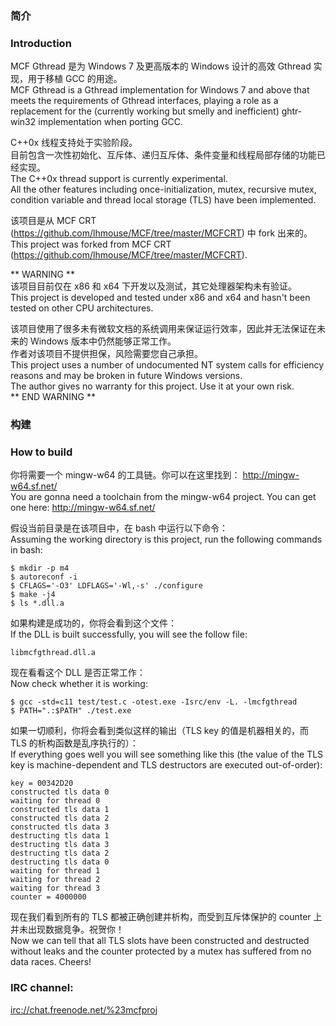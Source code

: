 ### 简介
### Introduction

MCF Gthread 是为 Windows 7 及更高版本的 Windows 设计的高效 Gthread 实现，用于移植 GCC 的用途。  
MCF Gthread is a Gthread implementation for Windows 7 and above that meets the requirements of Gthread interfaces, playing a role as a replacement for the (currently working but smelly and inefficient) ghtr-win32 implementation when porting GCC.  

C++0x 线程支持处于实验阶段。  
目前包含一次性初始化、互斥体、递归互斥体、条件变量和线程局部存储的功能已经实现。  
The C++0x thread support is currently experimental.  
All the other features including once-initialization, mutex, recursive mutex, condition variable and thread local storage (TLS) have been implemented.  

该项目是从 MCF CRT (https://github.com/lhmouse/MCF/tree/master/MCFCRT) 中 fork 出来的。  
This project was forked from MCF CRT (https://github.com/lhmouse/MCF/tree/master/MCFCRT).  

** WARNING **  
该项目目前仅在 x86 和 x64 下开发以及测试，其它处理器架构未有验证。  
This project is developed and tested under x86 and x64 and hasn't been tested on other CPU architectures.  

该项目使用了很多未有微软文档的系统调用来保证运行效率，因此并无法保证在未来的 Windows 版本中仍然能够正常工作。  
作者对该项目不提供担保，风险需要您自己承担。  
This project uses a number of undocumented NT system calls for efficiency reasons and may be broken in future Windows versions.  
The author gives no warranty for this project. Use it at your own risk.  
** END WARNING **  

### 构建
### How to build

你将需要一个 mingw-w64 的工具链。你可以在这里找到： http://mingw-w64.sf.net/  
You are gonna need a toolchain from the mingw-w64 project. You can get one here: http://mingw-w64.sf.net/  

假设当前目录是在该项目中，在 bash 中运行以下命令：  
Assuming the working directory is this project, run the following commands in bash:  

    $ mkdir -p m4
    $ autoreconf -i
    $ CFLAGS='-O3' LDFLAGS='-Wl,-s' ./configure
    $ make -j4
    $ ls *.dll.a

如果构建是成功的，你将会看到这个文件：  
If the DLL is built successfully, you will see the follow file:  

    libmcfgthread.dll.a

现在看看这个 DLL 是否正常工作：  
Now check whether it is working:  

    $ gcc -std=c11 test/test.c -otest.exe -Isrc/env -L. -lmcfgthread
    $ PATH=".:$PATH" ./test.exe

如果一切顺利，你将会看到类似这样的输出（TLS key 的值是机器相关的，而 TLS 的析构函数是乱序执行的）：  
If everything goes well you will see something like this (the value of the TLS key is machine-dependent and TLS destructors are executed out-of-order):  

    key = 00342D20
    constructed tls data 0
    waiting for thread 0
    constructed tls data 1
    constructed tls data 2
    constructed tls data 3
    destructing tls data 1
    destructing tls data 3
    destructing tls data 2
    destructing tls data 0
    waiting for thread 1
    waiting for thread 2
    waiting for thread 3
    counter = 4000000

现在我们看到所有的 TLS 都被正确创建并析构，而受到互斥体保护的 counter 上并未出现数据竞争。祝贺你！  
Now we can tell that all TLS slots have been constructed and destructed without leaks and the counter protected by a mutex has suffered from no data races. Cheers!  

### IRC channel:

<irc://chat.freenode.net/%23mcfproj>
